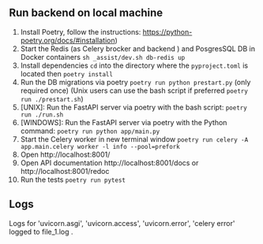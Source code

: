 ## Run backend on local machine

1. Install Poetry, follow the instructions: https://python-poetry.org/docs/#installation)
2. Start the Redis (as Celery brocker and backend ) and PosgresSQL DB in Docker containers `sh _assist/dev.sh db-redis up`
3. Install dependencies `cd` into the directory where the `pyproject.toml` is located then `poetry install`
4. Run the DB migrations via poetry `poetry run python prestart.py` (only required once) (Unix users can use
the bash script if preferred `poetry run ./prestart.sh`)
5. [UNIX]: Run the FastAPI server via poetry with the bash script: `poetry run ./run.sh`
6. [WINDOWS]: Run the FastAPI server via poetry with the Python command: `poetry run python app/main.py`
7. Start the Celery worker in new terminal window `poetry run celery -A app.main.celery worker -l info --pool=prefork`
8. Open http://localhost:8001/
9. Open API documentation http://localhost:8001/docs or http://localhost:8001/redoc
10. Run the tests `poetry run pytest`

## Logs
Logs for 'uvicorn.asgi', 'uvicorn.access', 'uvicorn.error', 'celery error' logged to file_1.log .
